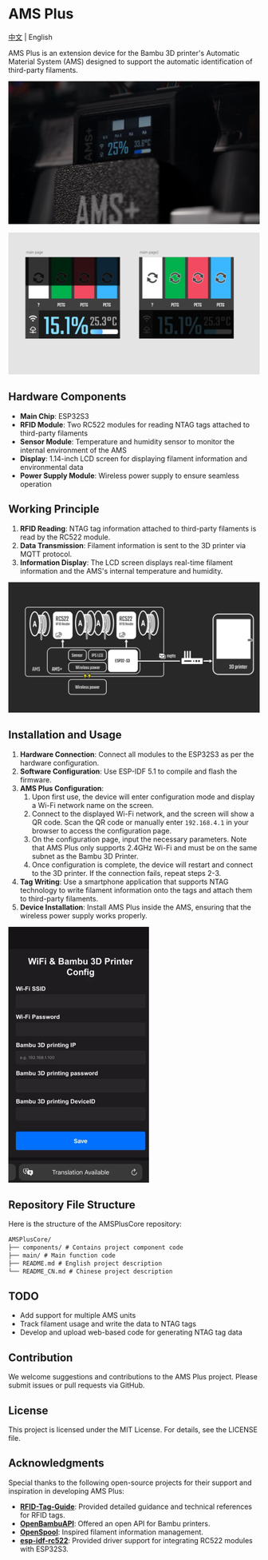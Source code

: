 # AMS Plus

[中文](./README_CN.md) | English

AMS Plus is an extension device for the Bambu 3D printer's Automatic Material System (AMS) designed to support the automatic identification of third-party filaments.

![alt text](./image/AMSplus_img.png)

![alt text](./image/UI_image.png)

## Hardware Components

- **Main Chip**: ESP32S3
- **RFID Module**: Two RC522 modules for reading NTAG tags attached to third-party filaments
- **Sensor Module**: Temperature and humidity sensor to monitor the internal environment of the AMS
- **Display**: 1.14-inch LCD screen for displaying filament information and environmental data
- **Power Supply Module**: Wireless power supply to ensure seamless operation

## Working Principle

1. **RFID Reading**: NTAG tag information attached to third-party filaments is read by the RC522 module.
2. **Data Transmission**: Filament information is sent to the 3D printer via MQTT protocol.
3. **Information Display**: The LCD screen displays real-time filament information and the AMS's internal temperature and humidity.

![alt text](./image/hardware_desc.png)

## Installation and Usage

1. **Hardware Connection**: Connect all modules to the ESP32S3 as per the hardware configuration.
2. **Software Configuration**: Use ESP-IDF 5.1 to compile and flash the firmware.
3. **AMS Plus Configuration**:
   1. Upon first use, the device will enter configuration mode and display a Wi-Fi network name on the screen.
   2. Connect to the displayed Wi-Fi network, and the screen will show a QR code. Scan the QR code or manually enter `192.168.4.1` in your browser to access the configuration page.
   3. On the configuration page, input the necessary parameters. Note that AMS Plus only supports 2.4GHz Wi-Fi and must be on the same subnet as the Bambu 3D Printer.
   4. Once configuration is complete, the device will restart and connect to the 3D printer. If the connection fails, repeat steps 2-3.
4. **Tag Writing**: Use a smartphone application that supports NTAG technology to write filament information onto the tags and attach them to third-party filaments.
5. **Device Installation**: Install AMS Plus inside the AMS, ensuring that the wireless power supply works properly.

<img src="./image/amsconfig_web.png" alt="amsconfig_web" style="zoom:50%;" />

## Repository File Structure

Here is the structure of the AMSPlusCore repository:
```
AMSPlusCore/ 
├── components/ # Contains project component code 
├── main/ # Main function code 
├── README.md # English project description 
└── README_CN.md # Chinese project description
```

## TODO
- Add support for multiple AMS units
- Track filament usage and write the data to NTAG tags
- Develop and upload web-based code for generating NTAG tag data

## Contribution

We welcome suggestions and contributions to the AMS Plus project. Please submit issues or pull requests via GitHub.

## License

This project is licensed under the MIT License. For details, see the LICENSE file.

## Acknowledgments

Special thanks to the following open-source projects for their support and inspiration in developing AMS Plus:

- **[RFID-Tag-Guide](https://github.com/Bambu-Research-Group/RFID-Tag-Guide)**: Provided detailed guidance and technical references for RFID tags.
- **[OpenBambuAPI](https://github.com/Doridian/OpenBambuAPI/tree/main)**: Offered an open API for Bambu printers.
- **[OpenSpool](https://github.com/spuder/OpenSpool)**: Inspired filament information management.
- **[esp-idf-rc522](https://github.com/abobija/esp-idf-rc522)**: Provided driver support for integrating RC522 modules with ESP32S3.
